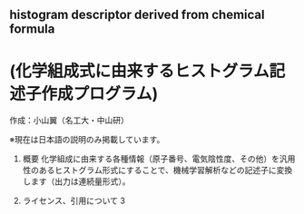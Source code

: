 ## histogram descriptor derived from chemical formula  
# (化学組成式に由来するヒストグラム記述子作成プログラム)

作成：小山翼（名工大・中山研）

※現在は日本語の説明のみ掲載しています。

1. 概要
化学組成に由来する各種情報（原子番号、電気陰性度、その他）を汎用性のあるヒストグラム形式にすることで、機械学習解析などの記述子に変換します（出力は連続量形式）。

2. ライセンス、引用について
3
